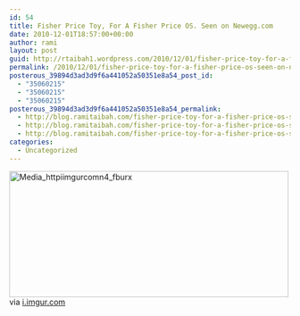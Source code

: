 ```yaml
---
id: 54
title: Fisher Price Toy, For A Fisher Price OS. Seen on Newegg.com
date: 2010-12-01T18:57:00+00:00
author: rami
layout: post
guid: http://rtaibah1.wordpress.com/2010/12/01/fisher-price-toy-for-a-fisher-price-os-seen-on-newegg-com
permalink: /2010/12/01/fisher-price-toy-for-a-fisher-price-os-seen-on-newegg-com/
posterous_39894d3ad3d9f6a441052a50351e8a54_post_id:
  - "35060215"
  - "35060215"
  - "35060215"
posterous_39894d3ad3d9f6a441052a50351e8a54_permalink:
  - http://blog.ramitaibah.com/fisher-price-toy-for-a-fisher-price-os-seen-o
  - http://blog.ramitaibah.com/fisher-price-toy-for-a-fisher-price-os-seen-o
  - http://blog.ramitaibah.com/fisher-price-toy-for-a-fisher-price-os-seen-o
categories:
  - Uncategorized
---
```

<div class="posterous_bookmarklet_entry">
  <div class='p_embed p_image_embed'>
    <a href="http://139.59.20.41/wp-content/uploads/2011/12/media_httpiimgurcomn4_fburx-scaled1000.png"><img alt="Media_httpiimgurcomn4_fburx" height="226" src="http://139.59.20.41/wp-content/uploads/2011/12/media_httpiimgurcomn4_fburx-scaled1000.png?w=300" width="500" /></a>
  </div>
  
  <div class="posterous_quote_citation">
    via <a href="http://i.imgur.com/N4eHy.png">i.imgur.com</a>
  </div></p>
</div>